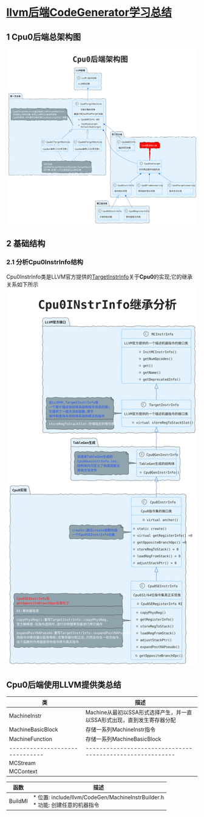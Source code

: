 # [llvm后端CodeGenerator学习总结](https://llvm.org/docs/CodeGenerator.html)

## 1 Cpu0后端总架构图
![Cpu0后端总架构图](./out/plantuml/Cpu0_arch/Cpu0_arch.svg)

## 2 基础结构

### 2.1 分析Cpu0InstrInfo结构
Cpu0InstrInfo类是LLVM官方提供的[TargetInstrInfo](https://llvm.org/doxygen/classllvm_1_1TargetInstrInfo.html)关于<strong>Cpu0</strong>的实现;它的继承关系如下所示
![Cpu0InstrInfo](./out/plantuml/Inheritance_architecture/Cpu0InstrInfo/Cpu0InstrInfo.svg)
## Cpu0后端使用LLVM提供类总结

| 类                           | 描述                                                    |
|------------------------------|---------------------------------------------------------|
| MachineInstr                 | Machine从最初以SSA形式选择产生，并一直以SSA形式出现，直到发生寄存器分配 |
| MachineBasicBlock            | 存储一系列MachineInstr指令                               |
| MachineFunction              | 存储一系列MachineBasicBlock                             |
|------------------------------|---------------------------------------------------------|
| MCStream                     |                                                         |
| MCContext                    |




| 函数                          | 描述                                                    |
|------------------------------|---------------------------------------------------------|
| BuildMI                      | * 位置: include/llvm/CodeGen/MachineInstrBuilder.h<br>* 功能: 创建任意的机器指令 |
